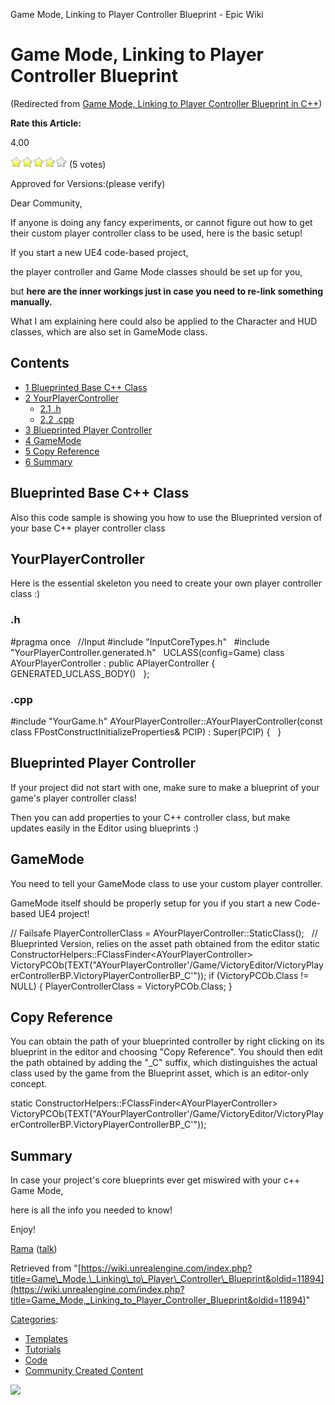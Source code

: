 Game Mode, Linking to Player Controller Blueprint - Epic Wiki                     

Game Mode, Linking to Player Controller Blueprint
=================================================

(Redirected from [Game Mode, Linking to Player Controller Blueprint in C++](/index.php?title=Game_Mode,_Linking_to_Player_Controller_Blueprint_in_C%2B%2B&redirect=no "Game Mode, Linking to Player Controller Blueprint in C++"))

**Rate this Article:**

4.00

![](/extensions/VoteNY/images/star_on.gif)![](/extensions/VoteNY/images/star_on.gif)![](/extensions/VoteNY/images/star_on.gif)![](/extensions/VoteNY/images/star_on.gif)![](/extensions/VoteNY/images/star_off.gif) (5 votes)

Approved for Versions:(please verify)

Dear Community,

If anyone is doing any fancy experiments, or cannot figure out how to get their custom player controller class to be used, here is the basic setup!

If you start a new UE4 code-based project,

the player controller and Game Mode classes should be set up for you,

but **here are the inner workings just in case you need to re-link something manually.**

  
What I am explaining here could also be applied to the Character and HUD classes, which are also set in GameMode class.

Contents
--------

*   [1 Blueprinted Base C++ Class](#Blueprinted_Base_C.2B.2B_Class)
*   [2 YourPlayerController](#YourPlayerController)
    *   [2.1 .h](#.h)
    *   [2.2 .cpp](#.cpp)
*   [3 Blueprinted Player Controller](#Blueprinted_Player_Controller)
*   [4 GameMode](#GameMode)
*   [5 Copy Reference](#Copy_Reference)
*   [6 Summary](#Summary)

Blueprinted Base C++ Class
--------------------------

Also this code sample is showing you how to use the Blueprinted version of your base C++ player controller class

YourPlayerController
--------------------

Here is the essential skeleton you need to create your own player controller class :)

### .h

#pragma once
 
//Input
#include "InputCoreTypes.h"
 
#include "YourPlayerController.generated.h"
 
UCLASS(config\=Game)
class AYourPlayerController : public APlayerController
{
	GENERATED\_UCLASS\_BODY()
 
};

### .cpp

#include "YourGame.h"
AYourPlayerController::AYourPlayerController(const class FPostConstructInitializeProperties& PCIP) : Super(PCIP)
{
 
}

Blueprinted Player Controller
-----------------------------

If your project did not start with one, make sure to make a blueprint of your game's player controller class!

Then you can add properties to your C++ controller class, but make updates easily in the Editor using blueprints :)

GameMode
--------

You need to tell your GameMode class to use your custom player controller.

GameMode itself should be properly setup for you if you start a new Code-based UE4 project!

// Failsafe
PlayerControllerClass \= AYourPlayerController::StaticClass();
 
// Blueprinted Version, relies on the asset path obtained from the editor
static ConstructorHelpers::FClassFinder<AYourPlayerController\> VictoryPCOb(TEXT("AYourPlayerController'/Game/VictoryEditor/VictoryPlayerControllerBP.VictoryPlayerControllerBP\_C'"));
if (VictoryPCOb.Class !\= NULL)
{
	PlayerControllerClass \= VictoryPCOb.Class;
}

Copy Reference
--------------

You can obtain the path of your blueprinted controller by right clicking on its blueprint in the editor and choosing "Copy Reference". You should then edit the path obtained by adding the "\_C" suffix, which distinguishes the actual class used by the game from the Blueprint asset, which is an editor-only concept.

static ConstructorHelpers::FClassFinder<AYourPlayerController\> VictoryPCOb(TEXT("AYourPlayerController'/Game/VictoryEditor/VictoryPlayerControllerBP.VictoryPlayerControllerBP\_C'"));

Summary
-------

In case your project's core blueprints ever get miswired with your c++ Game Mode,

here is all the info you needed to know!

Enjoy!

[Rama](/User:Rama "User:Rama") ([talk](/User_talk:Rama "User talk:Rama"))

Retrieved from "[https://wiki.unrealengine.com/index.php?title=Game\_Mode,\_Linking\_to\_Player\_Controller\_Blueprint&oldid=11894](https://wiki.unrealengine.com/index.php?title=Game_Mode,_Linking_to_Player_Controller_Blueprint&oldid=11894)"

[Categories](/Special:Categories "Special:Categories"):

*   [Templates](/Category:Templates "Category:Templates")
*   [Tutorials](/Category:Tutorials "Category:Tutorials")
*   [Code](/Category:Code "Category:Code")
*   [Community Created Content](/Category:Community_Created_Content "Category:Community Created Content")

  ![](https://tracking.unrealengine.com/track.png)